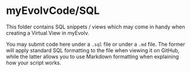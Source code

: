 # myEvolvCode/SQL

This folder contains SQL snippets / views which may come in handy when creating a Virtual View in myEvolv.

You may submit code here under a `.sql` file or under a `.md` file. The former will apply standard SQL formatting to the file when viewing it on GitHub, while the latter allows you to use Markdown formatting when explaining how your script works.
